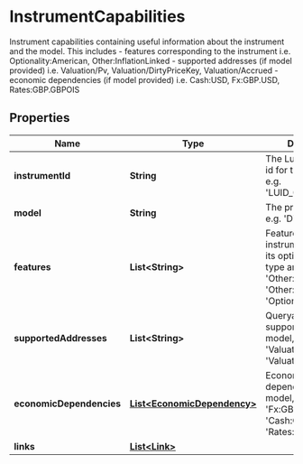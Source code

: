 

# InstrumentCapabilities

Instrument capabilities containing useful information about the instrument and the model. This includes  - features corresponding to the instrument i.e. Optionality:American, Other:InflationLinked  - supported addresses (if model provided) i.e. Valuation/Pv, Valuation/DirtyPriceKey, Valuation/Accrued  - economic dependencies (if model provided) i.e. Cash:USD, Fx:GBP.USD, Rates:GBP.GBPOIS

## Properties

Name | Type | Description | Notes
------------ | ------------- | ------------- | -------------
**instrumentId** | **String** | The Lusid insturment id for the instrument e.g. &#39;LUID_00003D4X&#39;. |  [optional]
**model** | **String** | The pricing model e.g. &#39;Discounting&#39;. |  [optional]
**features** | **List&lt;String&gt;** | Features of the instrument describing its optionality, payoff type and more e.g. &#39;Other:Callable&#39;, &#39;Other:Delivery&#39;, &#39;Optionality:European&#39; |  [optional]
**supportedAddresses** | **List&lt;String&gt;** | Queryable addresses supported by the model, e.g. &#39;Valuation/Pv&#39;, &#39;Valuation/Accrued&#39;. |  [optional]
**economicDependencies** | [**List&lt;EconomicDependency&gt;**](EconomicDependency.md) | Economic dependencies for the model, e.g. &#39;Fx:GBP.USD&#39;, &#39;Cash:GBP&#39;, &#39;Rates:GBP.GBPOIS&#39;. |  [optional]
**links** | [**List&lt;Link&gt;**](Link.md) |  |  [optional]



